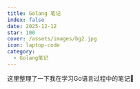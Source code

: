 ```yaml
---
title: Golang 笔记
index: false
date: 2025-12-12
star: 100
cover: /assets/images/bg2.jpg
icon: laptop-code
category:
  - Golang笔记
---
```


这里整理了一下我在学习Go语言过程中的笔记:rocket:

<!-- more -->

<AutoCatalog />